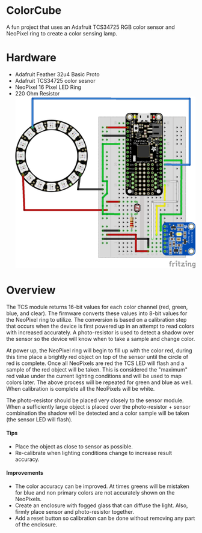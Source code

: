 # ColorCube
A fun project that uses an Adafruit TCS34725 RGB color sensor and NeoPixel ring to create a color sensing lamp.

# Hardware
* Adafruit Feather 32u4 Basic Proto
* Adafruit TCS34725 color sesnor
* NeoPixel 16 Pixel LED Ring
* 220 Ohm Resistor
  ![Schematic](images/Schematic.png)

# Overview
The TCS module returns 16-bit values for each color channel (red, green, blue, and clear). The firmware converts these values into 8-bit values for the NeoPixel ring to utilize. The conversion is based on a calibration step that occurs when the device is first powered up in an attempt to read colors with increased accurately. A photo-resistor is used to detect a shadow over the sensor so the device will know when to take a sample and change color.

At power up, the NeoPixel ring will begin to fill up with the color red, during this time place a brightly red object on top of the sensor until the circle of red is complete. Once all NeoPixels are red the TCS LED will flash and a sample of the red object will be taken. This is considered the "maximum" red value under the current lighting conditions and will be used to map colors later. The above process will be repeated for green and blue as well. When calibration is complete all the NeoPixels will be white.

The photo-resistor should be placed very closely to the sensor module. When a sufficiently large object is placed over the photo-resistor + sensor combination the shadow will be detected and a color sample will be taken (the sensor LED will flash).

#### Tips
* Place the object as close to sensor as possible.
* Re-calibrate when lighting conditions change to increase result accuracy.

#### Improvements
* The color accuracy can be improved. At times greens will be mistaken for blue and non primary colors are not accurately shown on the NeoPixels.
* Create an enclosure with fogged glass that can diffuse the light. Also, firmly place sensor and photo-resistor together.
* Add a reset button so calibration can be done without removing any part of the enclosure.
